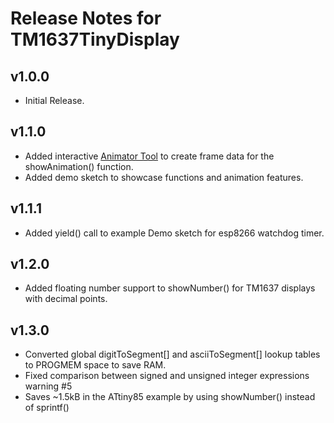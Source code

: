 # Release Notes for TM1637TinyDisplay

## v1.0.0
- Initial Release.

## v1.1.0 
- Added interactive [Animator Tool](https://jasonacox.github.io/TM1637TinyDisplay/examples/7-segment-animator.html) to create frame data for the showAnimation() function.
- Added demo sketch to showcase functions and animation features.

## v1.1.1
- Added yield() call to example Demo sketch for esp8266 watchdog timer.

## v1.2.0
- Added floating number support to showNumber() for TM1637 displays with decimal points.

## v1.3.0
- Converted global digitToSegment[] and asciiToSegment[] lookup tables to PROGMEM space to save RAM.
- Fixed comparison between signed and unsigned integer expressions warning #5 
- Saves ~1.5kB in the ATtiny85 example by using showNumber() instead of sprintf()